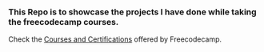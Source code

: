 ### This Repo is to showcase the projects I have done while taking the freecodecamp courses.
Check the [Courses and Certifications](https://www.freecodecamp.org/learn) offered by Freecodecamp.
